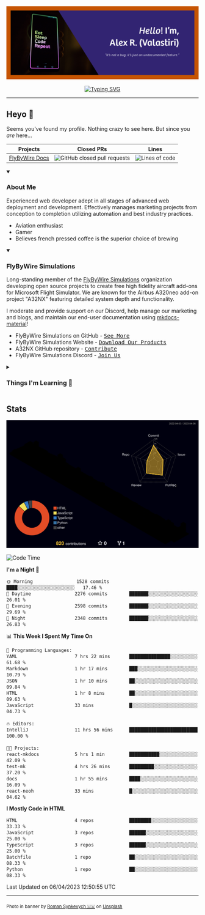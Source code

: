 <div align="center">

<img max-width="600" src="assets/github-profile-banner.png"/>
<p>
    <a href="https://git.io/typing-svg"><img src="https://readme-typing-svg.demolab.com?font=Manrope&weight=600&size=25&pause=1000&color=00E0FE&center=true&vCenter=true&width=800&lines=Web+Development+-+Marketing+-+Graphic+Design;Documentation+maintainer+at+FlyByWire+Simulations;Drinks+excessive+amounts+of+coffee" alt="Typing SVG" /></a>
</p>
</div>

---

## Heyo :wave:

Seems you've found my profile. Nothing crazy to see here. But since you *are* here...

| **Projects**                                           | **Closed PRs**                                                                                                                             | **Lines**                                                                                          |
|--------------------------------------------------------|--------------------------------------------------------------------------------------------------------------------------------------------|----------------------------------------------------------------------------------------------------|
| [FlyByWire Docs](https://github.com/flybywiresim/docs) | ![GitHub closed pull requests](https://img.shields.io/github/issues-pr-closed/Valastiri/docs?color=green&logo=github&style=for-the-badge)  | ![Lines of code](https://img.shields.io/tokei/lines/github.com/Valastiri/docs?style=for-the-badge) |



<details open>
    <summary><h3>About Me</h3></summary>
    
Experienced web developer adept in all stages of advanced web deployment and development. Effectively manages marketing projects from conception to completion utilizing automation and best
industry practices.

- Aviation enthusiast
- Gamer
- Believes french pressed coffee is the superior choice of brewing
</details>

<details open>
    <summary><h3>FlyByWire Simulations</h3></summary>

Long-standing member of the [FlyByWire Simulations](https://flybywiresim.com/) organization developing open source projects to create free high fidelity aircraft add-ons for Microsoft Flight 
Simulator. We are known for the Airbus A320neo add-on project "A32NX" featuring detailed system depth and functionality. 

I moderate and provide support on our Discord, help manage our marketing and blogs, and maintain our end-user documentation using [mkdocs-material](https://squidfunk.github.io/mkdocs-material/)!

- FlyByWire Simulations on GitHub - <kbd>[See More](https://github.com/flybywiresim)</kbd>
- FlyByWire Simulations Website - <kbd>[Download Our Products](https://flybywiresim.com)</kbd>
- A32NX GitHub repository - <kbd>[Contribute](https://github.com/flybywiresim/a32nx/)</kbd>
- FlyByWire Simulations Discord - <kbd>[Join Us](https://discord.gg/flybywire)</kbd>
</details>

<details>
    <summary><h3>Things I'm Learning 🌱</h3></summary>

- React
- TypeScript
</details>

## Stats

![profile contributions graph](profile-3d-contrib/profile-night-rainbow.svg)

<!--START_SECTION:waka-->
![Code Time](http://img.shields.io/badge/Code%20Time-46%20hrs%2010%20mins-blue)

**I'm a Night 🦉** 

```text
🌞 Morning                1528 commits        ████░░░░░░░░░░░░░░░░░░░░░   17.46 % 
🌆 Daytime                2276 commits        ███████░░░░░░░░░░░░░░░░░░   26.01 % 
🌃 Evening                2598 commits        ███████░░░░░░░░░░░░░░░░░░   29.69 % 
🌙 Night                  2348 commits        ███████░░░░░░░░░░░░░░░░░░   26.83 % 
```


📊 **This Week I Spent My Time On** 

```text
💬 Programming Languages: 
YAML                     7 hrs 22 mins       ███████████████░░░░░░░░░░   61.68 % 
Markdown                 1 hr 17 mins        ███░░░░░░░░░░░░░░░░░░░░░░   10.79 % 
JSON                     1 hr 10 mins        ██░░░░░░░░░░░░░░░░░░░░░░░   09.84 % 
HTML                     1 hr 8 mins         ██░░░░░░░░░░░░░░░░░░░░░░░   09.63 % 
JavaScript               33 mins             █░░░░░░░░░░░░░░░░░░░░░░░░   04.73 % 

🔥 Editors: 
IntelliJ                 11 hrs 56 mins      █████████████████████████   100.00 % 

🐱‍💻 Projects: 
react-mkdocs             5 hrs 1 min         ███████████░░░░░░░░░░░░░░   42.09 % 
test-mk                  4 hrs 26 mins       █████████░░░░░░░░░░░░░░░░   37.20 % 
docs                     1 hr 55 mins        ████░░░░░░░░░░░░░░░░░░░░░   16.09 % 
react-neoh               33 mins             █░░░░░░░░░░░░░░░░░░░░░░░░   04.62 % 
```

**I Mostly Code in HTML** 

```text
HTML                     4 repos             ████████░░░░░░░░░░░░░░░░░   33.33 % 
JavaScript               3 repos             ██████░░░░░░░░░░░░░░░░░░░   25.00 % 
TypeScript               3 repos             ██████░░░░░░░░░░░░░░░░░░░   25.00 % 
Batchfile                1 repo              ██░░░░░░░░░░░░░░░░░░░░░░░   08.33 % 
Python                   1 repo              ██░░░░░░░░░░░░░░░░░░░░░░░   08.33 % 
```




 Last Updated on 06/04/2023 12:50:55 UTC
<!--END_SECTION:waka-->

---
<sub>Photo in banner by <a href="https://unsplash.com/@synkevych?utm_source=unsplash&utm_medium=referral&utm_content=creditCopyText">Roman Synkevych 🇺🇦</a> on <a href="https://unsplash.com/photos/vXInUOv1n84?utm_source=unsplash&utm_medium=referral&utm_content=creditCopyText">Unsplash</a></sub>


<!--
**Valastiri/Valastiri** is a ✨ _special_ ✨ repository because its `README.md` (this file) appears on your GitHub profile.

Here are some ideas to get you started:

- 🔭 I’m currently working on ...
- 🌱 I’m currently learning ...
- 👯 I’m looking to collaborate on ...
- 🤔 I’m looking for help with ...
- 💬 Ask me about ...
- 📫 How to reach me: ...
- 😄 Pronouns: ...
- ⚡ Fun fact: ...
-->
